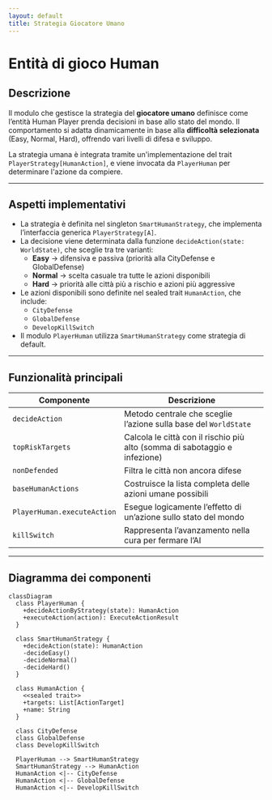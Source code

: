 ```yaml
---
layout: default
title: Strategia Giocatore Umano
---
```


# Entità di gioco Human

## Descrizione

Il modulo che gestisce la strategia del **giocatore umano** definisce come l’entità Human Player prenda 
decisioni in base allo stato del mondo. Il comportamento si adatta dinamicamente in base alla 
**difficoltà selezionata** (Easy, Normal, Hard), offrendo vari livelli di difesa e sviluppo.

La strategia umana è integrata tramite un'implementazione del trait `PlayerStrategy[HumanAction]`, 
e viene invocata da `PlayerHuman` per determinare l'azione da compiere.

---

## Aspetti implementativi

- La strategia è definita nel singleton `SmartHumanStrategy`, che implementa l’interfaccia generica `PlayerStrategy[A]`.
- La decisione viene determinata dalla funzione `decideAction(state: WorldState)`, che sceglie tra tre varianti:
    - **Easy** → difensiva e passiva (priorità alla CityDefense e GlobalDefense)
    - **Normal** → scelta casuale tra tutte le azioni disponibili
    - **Hard** → priorità alle città più a rischio e azioni più aggressive
- Le azioni disponibili sono definite nel sealed trait `HumanAction`, che include:
    - `CityDefense`
    - `GlobalDefense`
    - `DevelopKillSwitch`
- Il modulo `PlayerHuman` utilizza `SmartHumanStrategy` come strategia di default.

---

## Funzionalità principali

| Componente                  | Descrizione                                                                |
|-----------------------------|----------------------------------------------------------------------------|
| `decideAction`              | Metodo centrale che sceglie l’azione sulla base del `WorldState`           |
| `topRiskTargets`            | Calcola le città con il rischio più alto (somma di sabotaggio e infezione) |
| `nonDefended`               | Filtra le città non ancora difese                                          |
| `baseHumanActions`          | Costruisce la lista completa delle azioni umane possibili                  |
| `PlayerHuman.executeAction` | Esegue logicamente l’effetto di un’azione sullo stato del mondo            |
| `killSwitch`                | Rappresenta l’avanzamento nella cura per fermare l’AI                      |

---

## Diagramma dei componenti

```mermaid
classDiagram
  class PlayerHuman {
    +decideActionByStrategy(state): HumanAction
    +executeAction(action): ExecuteActionResult
  }

  class SmartHumanStrategy {
    +decideAction(state): HumanAction
    -decideEasy()
    -decideNormal()
    -decideHard()
  }

  class HumanAction {
    <<sealed trait>>
    +targets: List[ActionTarget]
    +name: String
  }

  class CityDefense
  class GlobalDefense
  class DevelopKillSwitch

  PlayerHuman --> SmartHumanStrategy
  SmartHumanStrategy --> HumanAction
  HumanAction <|-- CityDefense
  HumanAction <|-- GlobalDefense
  HumanAction <|-- DevelopKillSwitch
```

